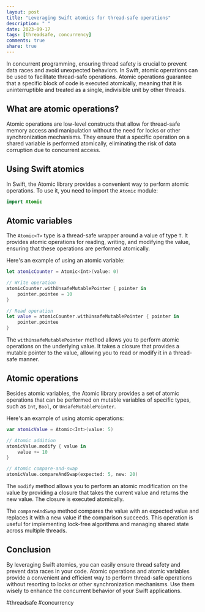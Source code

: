```yaml
---
layout: post
title: "Leveraging Swift atomics for thread-safe operations"
description: " "
date: 2023-09-17
tags: [threadsafe, concurrency]
comments: true
share: true
---
```


In concurrent programming, ensuring thread safety is crucial to prevent data races and avoid unexpected behaviors. In Swift, atomic operations can be used to facilitate thread-safe operations. Atomic operations guarantee that a specific block of code is executed atomically, meaning that it is uninterruptible and treated as a single, indivisible unit by other threads.

## What are atomic operations?

Atomic operations are low-level constructs that allow for thread-safe memory access and manipulation without the need for locks or other synchronization mechanisms. They ensure that a specific operation on a shared variable is performed atomically, eliminating the risk of data corruption due to concurrent access.

## Using Swift atomics

In Swift, the Atomic library provides a convenient way to perform atomic operations. To use it, you need to import the `Atomic` module:

```swift
import Atomic
```

## Atomic variables

The `Atomic<T>` type is a thread-safe wrapper around a value of type `T`. It provides atomic operations for reading, writing, and modifying the value, ensuring that these operations are performed atomically.

Here's an example of using an atomic variable:

```swift
let atomicCounter = Atomic<Int>(value: 0)

// Write operation
atomicCounter.withUnsafeMutablePointer { pointer in
    pointer.pointee = 10
}

// Read operation
let value = atomicCounter.withUnsafeMutablePointer { pointer in
    pointer.pointee
}
```

The `withUnsafeMutablePointer` method allows you to perform atomic operations on the underlying value. It takes a closure that provides a mutable pointer to the value, allowing you to read or modify it in a thread-safe manner.

## Atomic operations

Besides atomic variables, the Atomic library provides a set of atomic operations that can be performed on mutable variables of specific types, such as `Int`, `Bool`, or `UnsafeMutablePointer`.

Here's an example of using atomic operations:

```swift
var atomicValue = Atomic<Int>(value: 5)

// Atomic addition
atomicValue.modify { value in
    value += 10
}

// Atomic compare-and-swap
atomicValue.compareAndSwap(expected: 5, new: 20)
```

The `modify` method allows you to perform an atomic modification on the value by providing a closure that takes the current value and returns the new value. The closure is executed atomically.

The `compareAndSwap` method compares the value with an expected value and replaces it with a new value if the comparison succeeds. This operation is useful for implementing lock-free algorithms and managing shared state across multiple threads.

## Conclusion

By leveraging Swift atomics, you can easily ensure thread safety and prevent data races in your code. Atomic operations and atomic variables provide a convenient and efficient way to perform thread-safe operations without resorting to locks or other synchronization mechanisms. Use them wisely to enhance the concurrent behavior of your Swift applications.

#threadsafe #concurrency